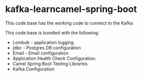 # kafka-learncamel-spring-boot
This code base has the working code to connect to the Kafka

This code base is bundled with the following:

-   Lombok - application logging
-   jdbc -  Postgres DB configuration
-   Email - Email configuration
-   Application Health Check Configuration.
-   Camel Spring Boot Testing Libraries.
-   Kafka Configuration
